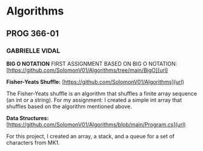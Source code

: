 # Algorithms
## PROG 366-01
### GABRIELLE VIDAL

**BIG O NOTATION**
FIRST ASSIGNMENT BASED ON BIG O NOTATION:
[https://github.com/SolomonV01/Algorithms/tree/main/BigO](url)

**Fisher-Yeats Shuffle:**
[https://github.com/SolomonV01/Algorithms](url)

The Fisher-Yeats shuffle is an algorithm that shuffles a finite array sequence (an int or a string).
For my assignment:
I created a simple int array that shuffles based on the algorithm mentioned above.


**Data Structures:**
[https://github.com/SolomonV01/Algorithms/blob/main/Program.cs](url)

For this project, I created an array, a stack, and a queue for a set of characters from MK1.
